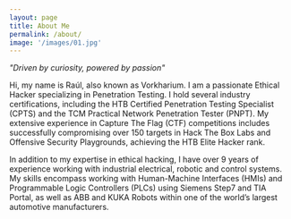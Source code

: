 ```yaml
---
layout: page
title: About Me
permalink: /about/
image: '/images/01.jpg'
---
```

_"Driven by curiosity, powered by passion"_

Hi, my name is Raúl, also known as Vorkharium. I am a passionate Ethical Hacker specializing in Penetration Testing. I hold several industry certifications, including the HTB Certified Penetration Testing Specialist (CPTS) and the TCM Practical Network Penetration Tester (PNPT). My extensive experience in Capture The Flag (CTF) competitions includes successfully compromising over 150 targets in Hack The Box Labs and Offensive Security Playgrounds, achieving the HTB Elite Hacker rank.

In addition to my expertise in ethical hacking, I have over 9 years of experience working with industrial electrical, robotic and control systems. My skills encompass working with Human-Machine Interfaces (HMIs) and Programmable Logic Controllers (PLCs) using Siemens Step7 and TIA Portal, as well as ABB and KUKA Robots within one of the world’s largest automotive manufacturers.
